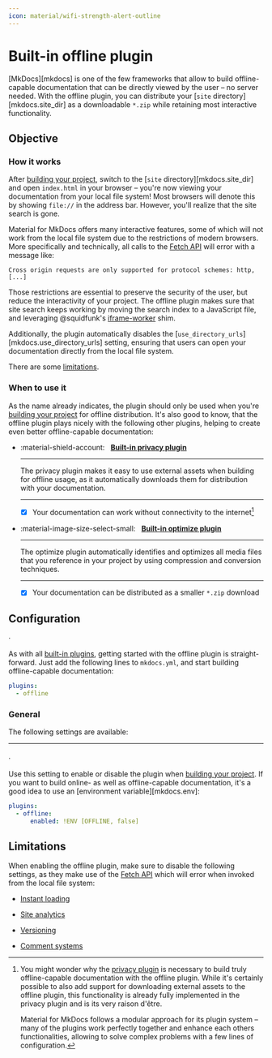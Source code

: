 ```yaml
---
icon: material/wifi-strength-alert-outline
---
```



# Built-in offline plugin

[MkDocs][mkdocs] is one of the few frameworks that allow to build offline-capable
documentation that can be directly viewed by the user – no server needed. With
the offline plugin, you can distribute your [`site` directory][mkdocs.site_dir]
as a downloadable `*.zip` while retaining most interactive functionality.

## Objective

### How it works

After [building your project], switch to the [`site` directory][mkdocs.site_dir]
and open `index.html` in your browser – you're now viewing your documentation
from your local file system! Most browsers will denote this by showing `file://`
in the address bar. However, you'll realize that the site search is gone.

Material for MkDocs offers many interactive features, some of which will not
work from the local file system due to the restrictions of modern browsers. More
specifically and technically, all calls to the [Fetch API] will error with a
message like:

```
Cross origin requests are only supported for protocol schemes: http, [...]
```

Those restrictions are essential to preserve the security of the user, but
reduce the interactivity of your project. The offline plugin makes sure that
site search keeps working by moving the search index to a JavaScript file,
and leveraging @squidfunk's [iframe-worker] shim.

Additionally, the plugin automatically disables the
[`use_directory_urls`][mkdocs.use_directory_urls] setting, ensuring that users
can open your documentation directly from the local file system.

There are some [limitations].

  [building your project]: ../creating-your-site.md#building-your-site
  [Fetch API]: https://developer.mozilla.org/en-US/docs/Web/API/Fetch_API
  [iframe-worker]: https://github.com/squidfunk/iframe-worker
  [limitations]: #limitations

### When to use it

As the name already indicates, the plugin should only be used when you're
[building your project] for offline distribution. It's also good to know, that
the offline plugin plays nicely with the following other plugins, helping to
create even better offline-capable documentation:

<div class="grid cards" markdown>

-   :material-shield-account: &nbsp; __[Built-in privacy plugin]__

    ---

    The privacy plugin makes it easy to use external assets when building for
    offline usage, as it automatically downloads them for distribution with
    your documentation.

    ---

    - [x] Your documentation can work without connectivity to the internet[^1]

-   :material-image-size-select-small: &nbsp; __[Built-in optimize plugin]__

    ---

    The optimize plugin automatically identifies and optimizes all media files
    that you reference in your project by using compression and conversion
    techniques.

    ---

    - [x] Your documentation can be distributed as a smaller `*.zip` download

</div>

  [^1]:
    You might wonder why the [privacy plugin][Built-in privacy plugin] is
    necessary to build truly offline-capable documentation with the offline
    plugin. While it's certainly possible to also add support for downloading
    external assets to the offline plugin, this functionality is already
    fully implemented in the privacy plugin and is its very raison d'être.

    Material for MkDocs follows a modular approach for its plugin system – many
    of the plugins work perfectly together and enhance each others
    functionalities, allowing to solve complex problems with a few lines
    of configuration.

  [Built-in privacy plugin]: privacy.md
  [Built-in optimize plugin]: optimize.md

## Configuration

<!-- md:version 9.0.0 --> ·
<!-- md:flag plugin [offline] (built-in) -->

As with all [built-in plugins], getting started with the offline plugin is
straight-forward. Just add the following lines to `mkdocs.yml`, and start
building offline-capable documentation:

``` yaml
plugins:
  - offline
```

  [offline]: offline.md
  [built-in plugins]: index.md

### General

The following settings are available:

---

#### <!-- md:setting config.enabled -->

<!-- md:version 9.0.0 --> ·
<!-- md:default `true` -->

Use this setting to enable or disable the plugin when [building your project].
If you want to build online- as well as offline-capable documentation, it's a
good idea to use an [environment variable][mkdocs.env]:

``` yaml
plugins:
  - offline:
      enabled: !ENV [OFFLINE, false]
```

## Limitations

When enabling the offline plugin, make sure to disable the following settings,
as they make use of the [Fetch API] which will error when invoked from the local
file system:

- [Instant loading]
- [Site analytics]
- [Versioning]
- [Comment systems]

  [Instant loading]: ../setup/setting-up-navigation.md#instant-loading
  [Site analytics]: ../setup/setting-up-site-analytics.md
  [Versioning]: ../setup/setting-up-versioning.md
  [Comment systems]: ../setup/adding-a-comment-system.md
